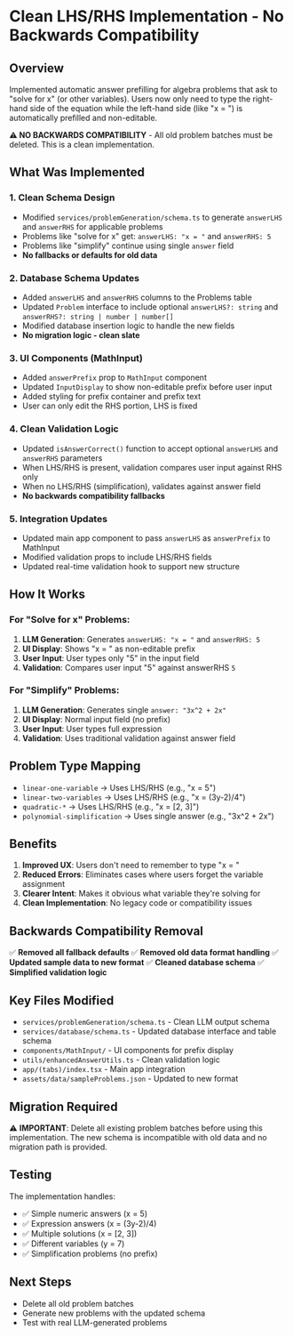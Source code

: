 # Clean LHS/RHS Implementation - No Backwards Compatibility

## Overview
Implemented automatic answer prefilling for algebra problems that ask to "solve for x" (or other variables). Users now only need to type the right-hand side of the equation while the left-hand side (like "x = ") is automatically prefilled and non-editable.

**⚠️ NO BACKWARDS COMPATIBILITY** - All old problem batches must be deleted. This is a clean implementation.

## What Was Implemented

### 1. Clean Schema Design
- Modified `services/problemGeneration/schema.ts` to generate `answerLHS` and `answerRHS` for applicable problems
- Problems like "solve for x" get: `answerLHS: "x = "` and `answerRHS: 5`
- Problems like "simplify" continue using single `answer` field
- **No fallbacks or defaults for old data**

### 2. Database Schema Updates
- Added `answerLHS` and `answerRHS` columns to the Problems table
- Updated `Problem` interface to include optional `answerLHS?: string` and `answerRHS?: string | number | number[]`
- Modified database insertion logic to handle the new fields
- **No migration logic - clean slate**

### 3. UI Components (MathInput)
- Added `answerPrefix` prop to `MathInput` component
- Updated `InputDisplay` to show non-editable prefix before user input
- Added styling for prefix container and prefix text
- User can only edit the RHS portion, LHS is fixed

### 4. Clean Validation Logic
- Updated `isAnswerCorrect()` function to accept optional `answerLHS` and `answerRHS` parameters
- When LHS/RHS is present, validation compares user input against RHS only
- When no LHS/RHS (simplification), validates against answer field
- **No backwards compatibility fallbacks**

### 5. Integration Updates
- Updated main app component to pass `answerLHS` as `answerPrefix` to MathInput
- Modified validation props to include LHS/RHS fields
- Updated real-time validation hook to support new structure

## How It Works

### For "Solve for x" Problems:
1. **LLM Generation**: Generates `answerLHS: "x = "` and `answerRHS: 5`
2. **UI Display**: Shows "x = " as non-editable prefix
3. **User Input**: User types only "5" in the input field
4. **Validation**: Compares user input "5" against answerRHS `5`

### For "Simplify" Problems:
1. **LLM Generation**: Generates single `answer: "3x^2 + 2x"`
2. **UI Display**: Normal input field (no prefix)
3. **User Input**: User types full expression
4. **Validation**: Uses traditional validation against answer field

## Problem Type Mapping
- `linear-one-variable` → Uses LHS/RHS (e.g., "x = 5")
- `linear-two-variables` → Uses LHS/RHS (e.g., "x = (3y-2)/4")
- `quadratic-*` → Uses LHS/RHS (e.g., "x = [2, 3]")
- `polynomial-simplification` → Uses single answer (e.g., "3x^2 + 2x")

## Benefits
1. **Improved UX**: Users don't need to remember to type "x = "
2. **Reduced Errors**: Eliminates cases where users forget the variable assignment
3. **Clearer Intent**: Makes it obvious what variable they're solving for
4. **Clean Implementation**: No legacy code or compatibility issues

## Backwards Compatibility Removal
✅ **Removed all fallback defaults**
✅ **Removed old data format handling**
✅ **Updated sample data to new format**
✅ **Cleaned database schema**
✅ **Simplified validation logic**

## Key Files Modified
- `services/problemGeneration/schema.ts` - Clean LLM output schema
- `services/database/schema.ts` - Updated database interface and table schema
- `components/MathInput/` - UI components for prefix display
- `utils/enhancedAnswerUtils.ts` - Clean validation logic
- `app/(tabs)/index.tsx` - Main app integration
- `assets/data/sampleProblems.json` - Updated to new format

## Migration Required
⚠️ **IMPORTANT**: Delete all existing problem batches before using this implementation.
The new schema is incompatible with old data and no migration path is provided.

## Testing
The implementation handles:
- ✅ Simple numeric answers (x = 5)
- ✅ Expression answers (x = (3y-2)/4)
- ✅ Multiple solutions (x = [2, 3])
- ✅ Different variables (y = 7)
- ✅ Simplification problems (no prefix)

## Next Steps
- Delete all old problem batches
- Generate new problems with the updated schema
- Test with real LLM-generated problems
